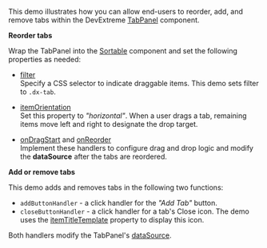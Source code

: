 This demo illustrates how you can allow end-users to reorder, add, and remove tabs within the DevExtreme [TabPanel](/Documentation/ApiReference/UI_Components/dxTabPanel/) component.     
<!--split-->

**Reorder tabs**       

Wrap the TabPanel into the [Sortable](/Documentation/ApiReference/UI_Components/dxSortable/) component and set the following properties as needed:       

- [filter](/Documentation/ApiReference/UI_Components/dxSortable/Configuration/#filter)         
Specify a CSS selector to indicate draggable items. This demo sets filter to `.dx-tab`.

- [itemOrientation](/Documentation/ApiReference/UI_Components/dxSortable/Configuration/#itemOrientation)           
Set this property to *"horizontal"*. When a user drags a tab, remaining items move left and right to designate the drop target.

- [onDragStart](/Documentation/ApiReference/UI_Components/dxSortable/Configuration/#onDragStart) and [onReorder](/Documentation/ApiReference/UI_Components/dxSortable/Configuration/#onReorder)           
Implement these handlers to configure drag and drop logic and modify the **dataSource** after the tabs are reordered.

**Add or remove tabs**    

This demo adds and removes tabs in the following two functions:

- `addButtonHandler` - a click handler for the *"Add Tab"* button.
- `closeButtonHandler` - a click handler for a tab's Close icon. The demo uses the [itemTitleTemplate](/Documentation/ApiReference/UI_Components/dxTabPanel/Configuration/#itemTitleTemplate) property to display this icon.

Both handlers modify the TabPanel's [dataSource](/Documentation/ApiReference/UI_Components/dxTabPanel/Configuration/#dataSource).